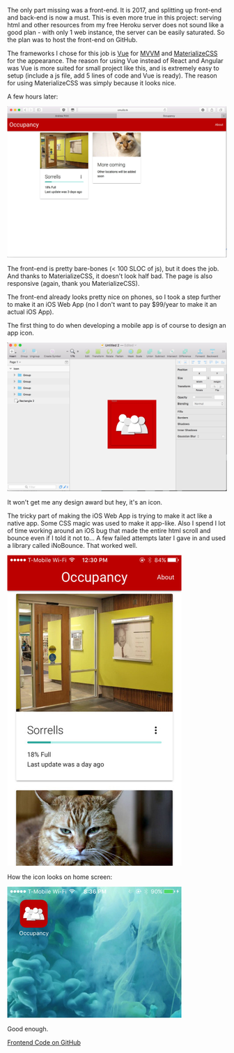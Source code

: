 The only part missing was a front-end. It is 2017, and splitting up front-end and back-end is now a must. 
This is even more true in this project: serving html and other resources from my free Heroku server does not sound like a good plan - with only 1 web instance, the server can be easily saturated. So the plan was to host the front-end on GitHub.

The frameworks I chose for this job is [Vue](https://vuejs.org/) for [MVVM](https://en.wikipedia.org/wiki/Model–view–viewmodel) and [MaterializeCSS](http://materializecss.com) for the appearance. The reason for using Vue instead of React and Angular was Vue is more suited for small project like this, and is extremely easy to setup (include a js file, add 5 lines of code and Vue is ready). The reason for using MaterializeCSS was simply because it looks nice.

A few hours later: 

![Web](cmulib.jpg)

The front-end is pretty bare-bones (< 100 SLOC of js), but it does the job. And thanks to MaterializeCSS, it doesn't look half bad. The page is also responsive (again, thank you MaterializeCSS).

The front-end already looks pretty nice on phones, so I took a step further to make it an iOS Web App (no I don't want to pay $99/year to make it an actual iOS App).

The first thing to do when developing a mobile app is of course to design an app icon.

![Icon](icon.jpg)

It won't get me any design award but hey, it's an icon.

The tricky part of making the iOS Web App is trying to make it act like a native app. Some CSS magic was used to make it app-like. Also I spend I lot of time working around an iOS bug that made the entire html scroll and bounce even if I told it not to... A few failed attempts later I gave in and used a library called iNoBounce. That worked well.

![App](iosapp.jpg)

How the icon looks on home screen:

![Home](ioshome.jpg)

Good enough.

[Frontend Code on GitHub](https://github.com/gyf304/occupancy-frontend)
